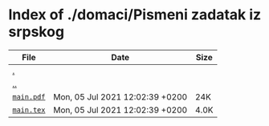 # Index of ./domaci/Pismeni zadatak iz srpskog

File | Date | Size
--- | --- | ---
[.](.) | |
[..](..) | |
[`main.pdf`](main.pdf) | Mon, 05 Jul 2021 12:02:39 +0200 | 24K
[`main.tex`](main.tex) | Mon, 05 Jul 2021 12:02:39 +0200 | 4.0K
